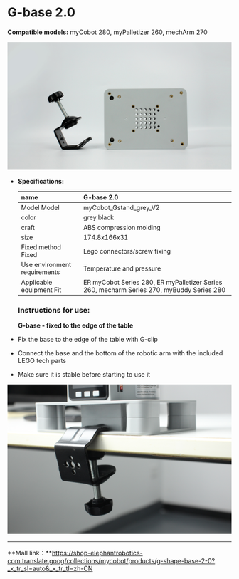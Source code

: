 # **G-base 2.0**

**Compatible models:** myCobot 280, myPalletizer 260, mechArm 270

![图12](../../../resourse/2-serialproduct/2.7/2.7.1/IMG_1799.JPG)

- **Specifications:**

  | **name**                     | **G-base 2.0**                                               |
  | ---------------------------- | ------------------------------------------------------------ |
  | Model Model                  | myCobot_Gstand_grey_V2                                       |
  | color                        | grey black                                                   |
  | craft                        | ABS compression molding                                      |
  | size                         | 174.8x166x31                                                 |
  | Fixed method Fixed           | Lego connectors/screw fixing                                 |
  | Use environment requirements | Temperature and pressure                                     |
  | Applicable equipment Fit     | ER myCobot Series 280, ER myPalletizer Series 260, mecharm Series 270, myBuddy Series 280 |

  ### **Instructions for use:**

  **G-base - fixed to the edge of the table**

- Fix the base to the edge of the table with G-clip

- Connect the base and the bottom of the robotic arm with the included LEGO tech parts

- Make sure it is stable before starting to use it

![图12](../../../resourse/2-serialproduct/2.7/2.7.1/IMG_1806.JPG)

***

**Mall link：**https://shop-elephantrobotics-com.translate.goog/collections/mycobot/products/g-shape-base-2-0?_x_tr_sl=auto&_x_tr_tl=zh-CN


